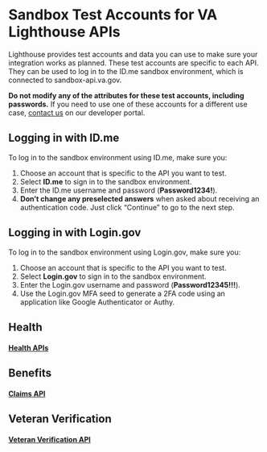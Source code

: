 # Sandbox Test Accounts for VA Lighthouse APIs

Lighthouse provides test accounts and data you can use to make sure your integration works as planned. These test accounts are specific to each API. They can be used to log in to the ID.me sandbox environment, which is connected to sandbox-api.va.gov.

**Do not modify any of the attributes for these test accounts, including passwords.** If you need to use one of these accounts for a different use case, [contact us](https://developer.va.gov/support/contact-us) on our developer portal.

## Logging in with ID.me

To log in to the sandbox environment using ID.me, make sure you:

  1. Choose an account that is specific to the API you want to test.
  2. Select **ID.me** to sign in to the sandbox environment.
  3. Enter the ID.me username and password (**Password1234!**).
  4. **Don’t change any preselected answers** when asked about receiving an authentication code. Just click “Continue” to go to the next step.

## Logging in with Login.gov

To log in to the sandbox environment using Login.gov, make sure you:

  1. Choose an account that is specific to the API you want to test.
  2. Select **Login.gov** to sign in to the sandbox environment.
  3. Enter the Login.gov username and password (**Password12345!!!**).
  4. Use the Login.gov MFA seed to generate a 2FA code using an application like Google Authenticator or Authy.

## Health

#### [Health APIs](https://github.com/department-of-veterans-affairs/vets-api-clients/blob/master/test_accounts/health_test_accounts.md)

## Benefits

#### [Claims API](https://github.com/department-of-veterans-affairs/vets-api-clients/blob/master/test_accounts/benefits_test_accounts.md)

## Veteran Verification

#### [Veteran Verification API](https://github.com/department-of-veterans-affairs/vets-api-clients/blob/master/test_accounts/verification_test_accounts.md)
